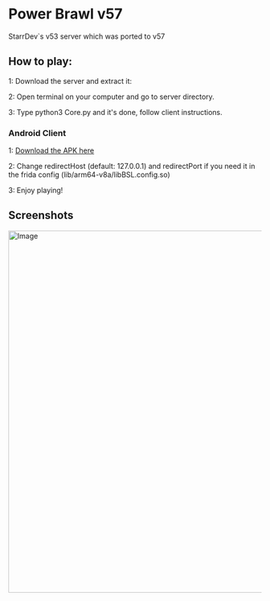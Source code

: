 # Power Brawl v57
StarrDev`s v53 server which was ported to v57

## How to play: ##

1: Download the server and extract it:

2: Open terminal on your computer and go to server directory.

3: Type python3 Core.py and it's done, follow client instructions.

### Android Client ###
1: [Download the APK here](https://mega.nz/file/CEM3TBDS#t_I0JZEZzSFp8sb0NQN1kT55XCrDJpug8OPE59T4Kyw)

2: Change redirectHost (default: 127.0.0.1) and redirectPort if you need it in the frida config (lib/arm64-v8a/libBSL.config.so)

3: Enjoy playing!
## Screenshots ##
<img width="1600" height="720" alt="Image" src="https://github.com/user-attachments/assets/df64b3a3-29fd-42df-94a2-e1726c0b03f1" />
